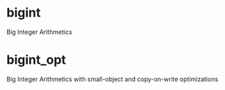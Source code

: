 # bigint
Big Integer Arithmetics

# bigint_opt
Big Integer Arithmetics with small-object and copy-on-write optimizations
